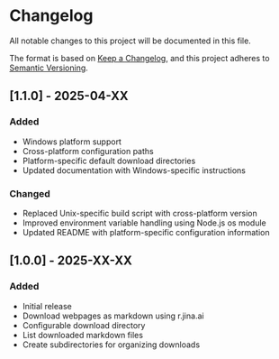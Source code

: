 # Changelog

All notable changes to this project will be documented in this file.

The format is based on [Keep a Changelog](https://keepachangelog.com/en/1.0.0/),
and this project adheres to [Semantic Versioning](https://semver.org/spec/v2.0.0.html).

## [1.1.0] - 2025-04-XX

### Added
- Windows platform support
- Cross-platform configuration paths
- Platform-specific default download directories
- Updated documentation with Windows-specific instructions

### Changed
- Replaced Unix-specific build script with cross-platform version
- Improved environment variable handling using Node.js os module
- Updated README with platform-specific configuration information

## [1.0.0] - 2025-XX-XX

### Added
- Initial release
- Download webpages as markdown using r.jina.ai
- Configurable download directory
- List downloaded markdown files
- Create subdirectories for organizing downloads
